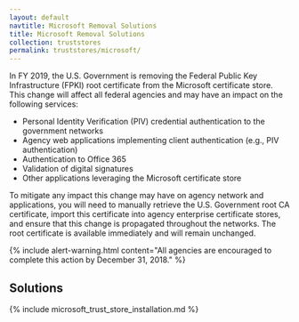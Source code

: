 ```yaml
---
layout: default
navtitle: Microsoft Removal Solutions
title: Microsoft Removal Solutions
collection: truststores
permalink: truststores/microsoft/
---
```

In FY 2019, the U.S. Government is removing the Federal Public Key Infrastructure (FPKI) root certificate from the Microsoft certificate store. This change will affect all federal agencies and may have an impact on the following services:  
 
- Personal Identity Verification (PIV) credential authentication to the government networks
- Agency web applications implementing client authentication (e.g., PIV authentication)
- Authentication to Office 365
- Validation of digital signatures
- Other applications leveraging the Microsoft certificate store

To mitigate any impact this change may have on agency network and applications, you will need to manually retrieve the U.S. Government root CA certificate, import this certificate into agency enterprise certificate stores, and ensure that this change is propagated throughout the networks. The root certificate is available immediately and will remain unchanged. 

{% include alert-warning.html content="All agencies are encouraged to complete this action by December 31, 2018." %} 

## Solutions ##
{% include microsoft_trust_store_installation.md %}
